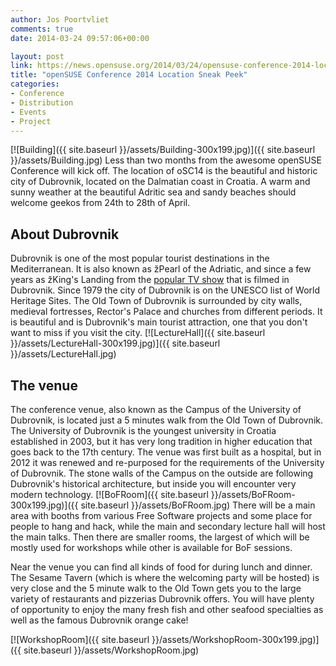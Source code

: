 ```yaml
---
author: Jos Poortvliet
comments: true
date: 2014-03-24 09:57:06+00:00

layout: post
link: https://news.opensuse.org/2014/03/24/opensuse-conference-2014-location-sneak-peek/
title: "openSUSE Conference 2014 Location Sneak Peek"
categories:
- Conference
- Distribution
- Events
- Project
---
```

[![Building]({{ site.baseurl }}/assets/Building-300x199.jpg)]({{ site.baseurl }}/assets/Building.jpg)
Less than two months from the awesome openSUSE Conference will kick off. The location of oSC14 is the beautiful and historic city of Dubrovnik, located on the Dalmatian coast in Croatia. A warm and sunny weather at the beautiful Adritic sea and sandy beaches should welcome geekos from 24th to 28th of April.


## About Dubrovnik


Dubrovnik is one of the most popular tourist destinations in the Mediterranean. It is also known as žPearl of the Adriatic, and since a few years as žKing's Landing from the [popular TV show](http://en.wikipedia.org/wiki/Game_of_Thrones) that is filmed in Dubrovnik. Since 1979 the city of Dubrovnik is on the UNESCO list of World Heritage Sites. The Old Town of Dubrovnik is surrounded by city walls, medieval fortresses, Rector's Palace and churches from different periods. It is beautiful and is Dubrovnik's main tourist attraction, one that you don't want to miss if you visit the city.
[![LectureHall]({{ site.baseurl }}/assets/LectureHall-300x199.jpg)]({{ site.baseurl }}/assets/LectureHall.jpg)


## The venue


The conference venue, also known as the Campus of the University of Dubrovnik, is located just a 5 minutes walk from the Old Town of Dubrovnik. The University of Dubrovnik is the youngest university in Croatia established in 2003, but it has very long tradition in higher education that goes back to the 17th century. The venue was first built as a hospital, but in 2012 it was renewed and re-purposed for the requirements of the University of Dubrovnik. The stone walls of the Campus on the outside are following Dubrovnik's historical architecture, but inside you will encounter very modern technology.
[![BoFRoom]({{ site.baseurl }}/assets/BoFRoom-300x199.jpg)]({{ site.baseurl }}/assets/BoFRoom.jpg)
There will be a main area with booths from various Free Software projects and some place for people to hang and hack, while the main and secondary lecture hall will host the main talks. Then there are smaller rooms, the largest of which will be mostly used for workshops while other is available for BoF sessions.

Near the venue you can find all kinds of food for during lunch and dinner. The Sesame Tavern (which is where the welcoming party will be hosted) is very close and the 5 minute walk to the Old Town gets you to the large variety of restaurants and pizzerias Dubrovnik offers. You will have plenty of opportunity to enjoy the many fresh fish and other seafood specialties as well as the famous Dubrovnik orange cake!

[![WorkshopRoom]({{ site.baseurl }}/assets/WorkshopRoom-300x199.jpg)]({{ site.baseurl }}/assets/WorkshopRoom.jpg)		
